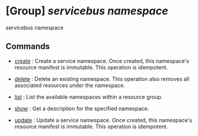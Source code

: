 # [Group] _servicebus namespace_

servicebus namespace

## Commands

- [create](/Commands/servicebus/namespace/_create.md)
: Create a service namespace. Once created, this namespace's resource manifest is immutable. This operation is idempotent.

- [delete](/Commands/servicebus/namespace/_delete.md)
: Delete an existing namespace. This operation also removes all associated resources under the namespace.

- [list](/Commands/servicebus/namespace/_list.md)
: List the available namespaces within a resource group.

- [show](/Commands/servicebus/namespace/_show.md)
: Get a description for the specified namespace.

- [update](/Commands/servicebus/namespace/_update.md)
: Update a service namespace. Once created, this namespace's resource manifest is immutable. This operation is idempotent.
